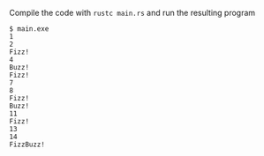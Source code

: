 Compile the code with `rustc main.rs` and run the resulting program
```
$ main.exe
1
2
Fizz!
4
Buzz!
Fizz!
7
8
Fizz!
Buzz!
11
Fizz!
13
14
FizzBuzz!
```
